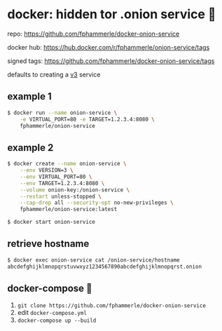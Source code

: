 # docker: hidden tor .onion service 🐳

repo: https://github.com/fphammerle/docker-onion-service

docker hub: https://hub.docker.com/r/fphammerle/onion-service/tags

signed tags: https://github.com/fphammerle/docker-onion-service/tags

defaults to creating a [v3](https://trac.torproject.org/projects/tor/wiki/doc/NextGenOnions) service

## example 1

```sh
$ docker run --name onion-service \
    -e VIRTUAL_PORT=80 -e TARGET=1.2.3.4:8080 \
    fphammerle/onion-service
```

## example 2

```sh
$ docker create --name onion-service \
    --env VERSION=3 \
    --env VIRTUAL_PORT=80 \
    --env TARGET=1.2.3.4:8080 \
    --volume onion-key:/onion-service \
    --restart unless-stopped \
    --cap-drop all --security-opt no-new-privileges \
    fphammerle/onion-service:latest

$ docker start onion-service
```

## retrieve hostname

```sh
$ docker exec onion-service cat /onion-service/hostname
abcdefghijklmnopqrstuvwxyz1234567890abcdefghijklmnopqrst.onion
```

## docker-compose 🐙

1. `git clone https://github.com/fphammerle/docker-onion-service`
2. edit `docker-compose.yml`
3. `docker-compose up --build`
